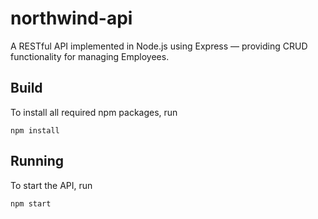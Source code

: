 # northwind-api
A RESTful API implemented in Node.js using Express — providing CRUD functionality for managing Employees.

## Build
To install all required npm packages, run
```
npm install
```

## Running
To start the API, run
```
npm start
```
